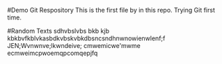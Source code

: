 #Demo Git Respository
This is the first file by in this repo. Trying Git first time.

#Random Texts
sdhvbslvbs bkb kjb kbkbvfkblvkasbdkvbskvbkdbsncsndhnwnowienwlenf;f
JEN;Wvnwnve;lkwndeive;
cmwemicwe'mwme
ecmweimcpwoemqpcomqepjfq
